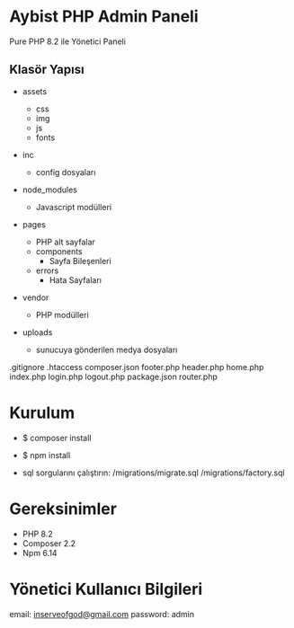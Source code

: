 # Aybist PHP Admin Paneli

Pure PHP 8.2 ile Yönetici Paneli

## Klasör Yapısı

- assets
  - css
  - img
  - js
  - fonts

- inc
  * config dosyaları

- node_modules
  * Javascript modülleri

- pages
  * PHP alt sayfalar
  - components
    * Sayfa Bileşenleri
  - errors
    * Hata Sayfaları

- vendor
  * PHP modülleri

- uploads
  * sunucuya gönderilen medya dosyaları

.gitignore
.htaccess
composer.json
footer.php
header.php
home.php
index.php
login.php
logout.php
package.json
router.php

# Kurulum

- $ composer install
- $ npm install

- sql sorgularını çalıştırın:
  /migrations/migrate.sql
  /migrations/factory.sql

# Gereksinimler

- PHP 8.2
- Composer 2.2
- Npm 6.14

# Yönetici Kullanıcı Bilgileri

email: inserveofgod@gmail.com
password: admin
